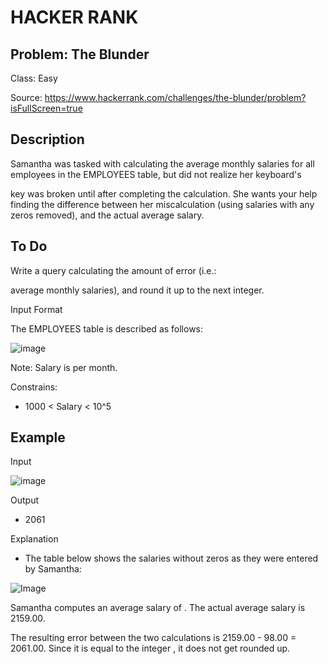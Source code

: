 # HACKER RANK
## Problem: The Blunder
Class: Easy

Source: https://www.hackerrank.com/challenges/the-blunder/problem?isFullScreen=true

## Description
Samantha was tasked with calculating the average monthly salaries for all employees in the EMPLOYEES table, but did not realize her keyboard's

key was broken until after completing the calculation. She wants your help finding the difference between her miscalculation (using salaries with any zeros removed), and the actual average salary.

## To Do
Write a query calculating the amount of error (i.e.:

average monthly salaries), and round it up to the next integer.

Input Format

The EMPLOYEES table is described as follows:

![image](https://s3.amazonaws.com/hr-challenge-images/12893/1443817108-adc2235c81-1.png)

Note: Salary is per month.

Constrains:
- 1000 < Salary < 10^5

## Example
Input

![image](https://s3.amazonaws.com/hr-challenge-images/12893/1443817161-299cc6eb7f-2.png)

Output
- 2061

Explanation
- The table below shows the salaries without zeros as they were entered by Samantha:

![Image](https://s3.amazonaws.com/hr-challenge-images/12893/1443817229-eb00d44a3b-3.png)

Samantha computes an average salary of . The actual average salary is 2159.00.

The resulting error between the two calculations is 2159.00 - 98.00 = 2061.00. Since it is equal to the integer , it does not get rounded up. 
